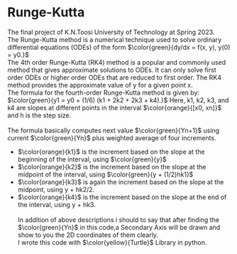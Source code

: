 # Runge-Kutta
The final project of K.N.Toosi University of Technology at Spring 2023.</br>
The Runge-Kutta method is a numerical technique used to solve ordinary differential equations (ODEs) of the form $\color{green}{dy/dx = f(x, y), y(0) = y0.}$
</br> The 4th order Runge-Kutta (RK4) method is a popular and commonly used method that gives approximate solutions to ODEs. It can only solve first order ODEs or higher order ODEs that are reduced to first order.
The RK4 method provides the approximate value of y for a given point x.</br> The formula for the fourth-order Runge-Kutta method is given by:
$\color{green}{y1 = y0 + (1/6) (k1 + 2k2 + 2k3 + k4).}$
Here, k1, k2, k3, and k4 are slopes at different points in the interval $\color{orange}{[x0, xn]}$ and h is the step size.</br></br>
The formula basically computes next value $\color{green}{Yn+1}$ using current $\color{green}{Yn}$ plus weighted average of four increments.</br> 

+ $\color{orange}{k1}$ is the increment based on the slope at the beginning of the interval, using $\color{green}{y}$
+ $\color{orange}{k2}$ is the increment based on the slope at the midpoint of the interval, using $\color{green}{y + (1/2)hk1}$
+ $\color{orange}{k3}$ is again the increment based on the slope at the midpoint, using  y + hk2/2.
+ $\color{orange}{k4}$ is the increment based on the slope at the end of the interval, using y + hk3.</br></br>
In addition of above descriptions i should to say that after finding the $\color{green}{Yn}$ in this code,a Secondary Axis will be drawn and show to you the 2D coordinates of them clearly.</br>
I wrote this code with $\color{yellow}{Turtle}$ Library in python.
